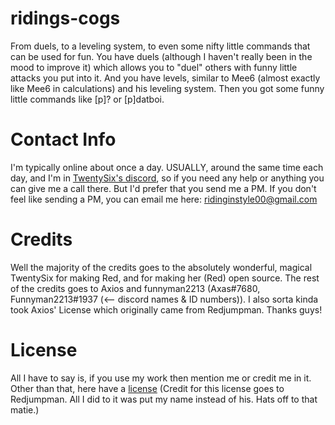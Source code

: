 # ridings-cogs

From duels, to a leveling system, to even some nifty little commands that can be used for fun. You have duels (although I haven't really been in the mood to improve it) which allows you to "duel" others with funny little attacks you put into it. And you have levels, similar to Mee6 (almost exactly like Mee6 in calculations) and his leveling system. Then you got some funny little commands like [p]? or [p]datboi.

# Contact Info

I'm typically online about once a day. USUALLY, around the same time each day, and I'm in [TwentySix's discord](https://discord.gg/xQnmfjE), so if you need any help or anything you can give me a call there. But I'd prefer that you send me a PM. If you don't feel like sending a PM, you can email me here: ridinginstyle00@gmail.com

# Credits

Well the majority of the credits goes to the absolutely wonderful, magical TwentySix for making Red, and for making her (Red) open source. The rest of the credits goes to Axios and funnyman2213 (Axas#7680, Funnyman2213#1937 (<-- discord names & ID numbers)). I also sorta kinda took Axios' License which originally came from Redjumpman. Thanks guys!

# License

All I have to say is, if you use my work then mention me or credit me in it. Other than that, here have a [license](https://github.com/ridinginstyle00/ridings-cogs/blob/master/LICENSE) (Credit for this license goes to Redjumpman. All I did to it was put my name instead of his. Hats off to that matie.)
